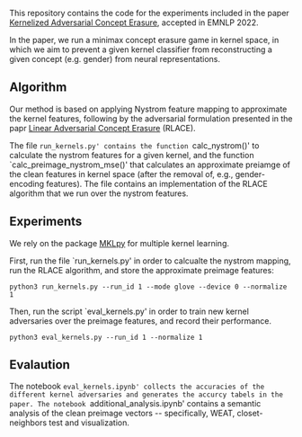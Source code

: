 This repository contains the code for the experiments included in the paper [Kernelized Adversarial Concept Erasure](https://arxiv.org/abs/2201.12191), accepted in EMNLP 2022.

In the paper, we run a minimax concept erasure game in kernel space, in which we aim to prevent a given kernel classifier from reconstructing a given concept (e.g. gender) from neural representations.

## Algorithm
Our method is based on applying Nystrom feature mapping to approximate the kernel features, following by the adversarial formulation presented in the papr [Linear Adversarial Concept Erasure](https://arxiv.org/abs/2201.12091) (RLACE).

The file `run_kernels.py' contains the function `calc_nystrom()' to calculate the nystrom features for a given kernel, and the function `calc_preimage_nystrom_mse()' that calculates an approximate preiamge of the clean features in kernel space (after the removal of, e.g., gender-encoding features). The file contains an implementation of the RLACE algorithm that we run over the nystrom features. 

## Experiments

We rely on the package [MKLpy](https://github.com/IvanoLauriola/MKLpy) for multiple kernel learning.

First, run the file `run_kernels.py' in order to calcualte the nystrom mapping, run the RLACE algorithm, and store the approximate preimage features:

```
python3 run_kernels.py --run_id 1 --mode glove --device 0 --normalize 1
```

Then, run the script `eval_kernels.py' in order to train new kernel adversaries over the preimage features, and record their performance.

```
python3 eval_kernels.py --run_id 1 --normalize 1
```
    
## Evalaution

The notebook `eval_kernels.ipynb' collects the accuracies of the different kernel adversaries and generates the accurcy tabels in the paper. The notebook `additional_analysis.ipynb' contains a semantic analysis of the clean preimage vectors -- specifically, WEAT, closet-neighbors test and visualization.

